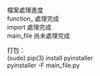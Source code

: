 檔案處理進度  
	function_	處理完成  
	import		處理完成  
	main_file	尚未處理完成  

打包：  
(sudo) pip(3) install pyinstaller  
pyinstaller -F main_file.py  
